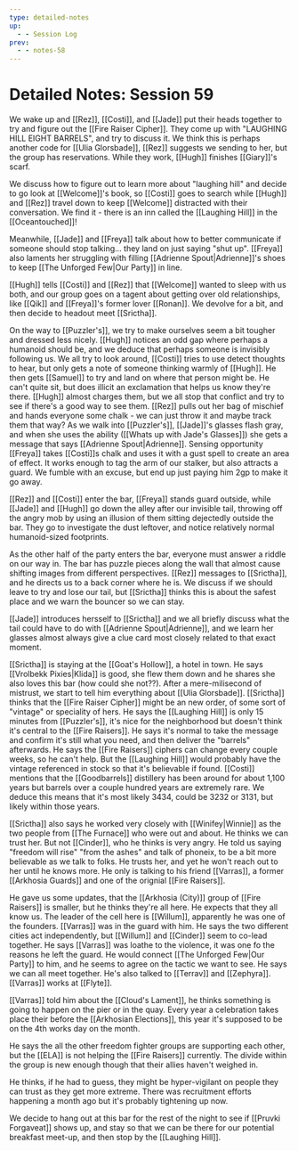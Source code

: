```yaml
---
type: detailed-notes
up:
  - - Session Log
prev:
  - - notes-58
---
```


# Detailed Notes: Session 59

We wake up and [[Rez]], [[Costi]], and [[Jade]] put their heads together to try and figure out the [[Fire Raiser Cipher]]. They come up with "LAUGHING HILL EIGHT BARRELS", and try to discuss it. We think this is perhaps another code for [[Ulia Glorsbade]], [[Rez]] suggests we sending to her, but the group has reservations. While they work, [[Hugh]] finishes [[Giary]]'s scarf.

We discuss how to figure out to learn more about "laughing hill" and decide to go look at [[Welcome]]'s book, so [[Costi]] goes to search while [[Hugh]] and [[Rez]] travel down to keep [[Welcome]] distracted with their conversation. We find it - there is an inn called the [[Laughing Hill]] in the [[Oceantouched]]! 

Meanwhile, [[Jade]] and [[Freya]] talk about how to better communicate if someone should stop talking... they land on just saying "shut up". [[Freya]] also laments her struggling with filling [[Adrienne Spout|Adrienne]]'s shoes to keep [[The Unforged Few|Our Party]] in line. 

[[Hugh]] tells [[Costi]] and [[Rez]] that [[Welcome]] wanted to sleep with us both, and our group goes on a tagent about getting over old relationships, like [[Qik]] and [[Freya]]'s former lover [[Ronan]]. We devolve for a bit, and then decide to headout meet [[Srictha]].

On the way to [[Puzzler's]], we try to make ourselves seem a bit tougher and dressed less nicely. [[Hugh]] notices an odd gap where perhaps a humanoid should be, and we deduce that perhaps someone is invisibly following us. We all try to look around, [[Costi]] tries to use detect thoughts to hear, but only gets a note of someone thinking warmly of [[Hugh]]. He then gets [[Samuel]] to try and land on where that person might be. He can't quite sit, but does illicit an exclamation that helps us know they're there. [[Hugh]] almost charges them, but we all stop that conflict and try to see if there's a good way to see them. [[Rez]] pulls out her bag of mischief and hands everyone some chalk - we can just throw it and maybe track them that way? As we walk into [[Puzzler's]], [[Jade]]'s glasses flash gray, and when she uses the ability ([[Whats up with Jade's Glasses]]) she gets a message that says [[Adrienne Spout|Adrienne]]. Sensing opportunity [[Freya]] takes [[Costi]]s chalk and uses it with a gust spell to create an area of effect. It works enough to tag the arm of our stalker, but also attracts a guard. We fumble with an excuse, but end up just paying him 2gp to make it go away. 

[[Rez]] and [[Costi]] enter the bar, [[Freya]] stands guard outside, while [[Jade]] and [[Hugh]] go down the alley after our invisible tail, throwing off the angry mob by using an illusion of them sitting dejectedly outside the bar. They go to investigate the dust leftover, and notice relatively normal humanoid-sized footprints. 

As the other half of the party enters the bar, everyone must answer a riddle on our way in. The bar has puzzle pieces along the wall that almost cause shifting images from different perspectives. [[Rez]] messages to [[Srictha]], and he directs us to a back corner where he is. We discuss if we should leave to try and lose our tail, but [[Srictha]] thinks this is about the safest place and we warn the bouncer so we can stay. 

[[Jade]] introduces hersself to [[Srictha]] and we all briefly discuss what the tail could have to do with [[Adrienne Spout|Adrienne]], and we learn her glasses almost always give a clue card most closely related to that exact moment. 

[[Srictha]] is staying at the [[Goat's Hollow]], a hotel in town. He says [[Vrolbekk Pixies|Klida]] is good, she flew them down and he shares she also loves this bar (how could she not??). After a mere-milisecond of mistrust, we start to tell him everything about [[Ulia Glorsbade]]. [[Srictha]] thinks that the [[Fire Raiser Cipher]] might be an new order, of some sort of "vintage" or speciality of hers. He says the [[Laughing Hill]] is only 15 minutes from [[Puzzler's]], it's nice for the neighborhood but doesn't think it's central to the [[Fire Raisers]]. He says it's normal to take the message and confirm it's still what you need, and then deliver the "barrels" afterwards. He says the [[Fire Raisers]] ciphers can change every couple weeks, so he can't help. But the [[Laughing Hill]] would probably have the vintage referenced in stock so that it's believable if found. [[Costi]] mentions that the [[Goodbarrels]] distillery has been around for about 1,100 years but barrels over a couple hundred years are extremely rare. We deduce this means that it's most likely 3434, could be 3232 or 3131, but likely within those years.

[[Srictha]] also says he worked very closely with [[Winifey|Winnie]] as the two people from [[The Furnace]] who were out and about. He thinks we can trust her. But not [[Cinder]], who he thinks is very angry. He told us saying "freedom will rise" "from the ashes" and talk of phoneix, to be a bit more believable as we talk to folks. He trusts her, and yet he won't reach out to her until he knows more. He only is talking to his friend [[Varras]], a former [[Arkhosia Guards]] and one of the orignial [[Fire Raisers]]. 

He gave us some updates, that the [[Arkhosia (City)]] group of [[Fire Raisers]] is smaller, but he thinks they're all here. He expects that they all know us. The leader of the cell here is [[Willum]], apparently he was one of the founders. [[Varras]] was in the guard with him. He says the two different cities act independently, but [[Willum]] and [[Cinder]] seem to co-lead together. He says [[Varras]] was loathe to the violence, it was one fo the reasons he left the guard. He would connect [[The Unforged Few|Our Party]] to him, and he seems to agree on the tactic we want to see. He says we can all meet together. He's also talked to [[Terrav]] and [[Zephyra]]. [[Varras]] works at [[Flyte]]. 

[[Varras]] told him about the [[Cloud's Lament]], he thinks something is going to happen on the pier or in the quay. Every year a celebration takes place their before the [[Arkhosian Elections]], this year it's supposed to be on the 4th works day on the month. 

He says the all the other freedom fighter groups are supporting each other, but the [[ELA]] is not helping the [[Fire Raisers]] currently. The divide within the group is new enough though that their allies haven't weighed in. 

He thinks, if he had to guess, they might be hyper-vigilant on people they can trust as they get more extreme. There was recruitment efforts happening a month ago but it's probably tightening up now. 

We decide to hang out at this bar for the rest of the night to see if [[Pruvki Forgaveat]] shows up, and stay so that we can be there for our potential breakfast meet-up, and then stop by the [[Laughing Hill]]. 